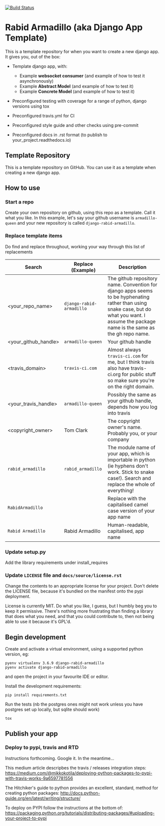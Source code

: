 [![Build Status](https://<travis_domain>/<your_travis_handle>/<your_repo_name>.svg?branch=master)](https://<travis_domain>/<your_travis_handle>/<your_repo_name>)

# Rabid Armadillo (aka Django App Template)

This is a template repository for when you want to create a new django app. It gives you, out of the box:

- Template django app, with:
    - Example **websocket consumer** (and example of how to test it asynchronously)
    - Example **Abstract Model** (and example of how to test it)
    - Example **Concrete Model** (and example of how to test it)

- Preconfigured testing with coverage for a range of python, django versions using tox

- Preconfigured travis.yml for CI

- Preconfigured style guide and other checks using pre-commit

- Preconfigured docs in .rst format (to publish to your_project.readthedocs.io)


## Template Repository

This is a template repository on GitHub. You can use it as a template when creating a new django app.


## How to use

### Start a repo

Create your own repository on github, using this repo as a template. Call it what you like.
In this example, let's say your github username is `armadillo-queen` and your new repository is called `django-rabid-armadillo`.


### Replace template items

Do find and replace throughout, working your way through this list of replacements

| Search  | Replace (Example) | Description |
|-------|-------|-------|
| <your_repo_name> | `django-rabid-armadillo` | The github repository name. Convention for django apps seems to be hyphenating rather than using snake case, but do what you want. I assume the package name is the same as the gh repo name.|
| <your_github_handle> | `armadillo-queen` | Your github handle |
| <travis_domain> | `travis-ci.com` | Almost always `travis-ci.com` for me, but I think travis also have travis-ci.org for public stuff so make sure you're on the right domain. |
| <your_travis_handle> | `armadillo-queen` | Possibly the same as your github handle, depends how you log into travis |
| <copyright_owner> | Tom Clark | The copyright owner's name. Probably you, or your company |
| `rabid_armadillo` | `rabid_armadillo` | The module name of your app, which is importable in python (ie hyphens don't work. Stick to snake case!). Search and replace the whole of everything! |
| `RabidArmadillo` | | Replace with the capitalised camel case version of your app name |
| `Rabid Armadillo` | Rabid Armadillo | Human-readable, capitalised, app name |

### Update setup.py

Add the library requirements under install_requires

### Update `LICENSE` file and `docs/source/license.rst`

Change the contents to an appropriate license for your project. Don't delete the LICENSE file, because it's bundled on the manifest onto the pypi deployment.

License is currently MIT. Do what you like, I guess, but I humbly beg you to keep it permissive. There's nothing more
frustrating than finding a library that does what you need, and that you could contribute to, then not being able to
use it because it's GPL'd.

## Begin development

Create and activate a virtual environment, using a supported python version, eg:
```
pyenv virtualenv 3.6.9 django-rabid-armadillo
pyenv activate django-rabid-armadillo
```
and open the project in your favourite IDE or editor.

Install the development requirements:
```
pip install requirements.txt
```

Run the tests (nb the postgres ones might not work unless you have postgres set up locally, but sqlite should work)
```
tox
```





## Publish your app

### Deploy to pypi, travis and RTD

Instructions forthcoming. Google it. In the meantime...

This medium article descripbes the travis / releases integration steps:
    https://medium.com/@mikkokotila/deploying-python-packages-to-pypi-with-travis-works-9a6597781556

The Hitchiker's guide to python provides an excellent, standard, method for creating python packages:
    http://docs.python-guide.org/en/latest/writing/structure/

To deploy on PYPI follow the instructions at the bottom of:
    https://packaging.python.org/tutorials/distributing-packages/#uploading-your-project-to-pypi
